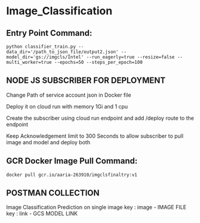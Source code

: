 # Image_Classification

## Entry Point Command:

```
python classifier_train.py --data_dir='/path_to_json_file/output2.json' --model_dir='gs://imgcls/Intel' --run_eagerly=true --resize=false --multi_worker=true --epochs=50 --steps_per_epoch=100
```

## NODE JS SUBSCRIBER FOR DEPLOYMENT
Change Path of service account json in Docker file 

Deploy it on cloud run with memory 1Gi and 1 cpu

Create the subscriber using cloud run endpoint and add /deploy route to the endpoint

Keep Acknowledgement limit to 300 Seconds to allow subscriber to pull image and model and deploy  both



## GCR Docker Image Pull Command:

```
docker pull gcr.io/aaria-263910/imgclsfinaltry:v1
```
## POSTMAN COLLECTION
Image Classification
Prediction on single image
key : image - IMAGE FILE
key : link - GCS MODEL LINK

